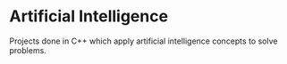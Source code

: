 # Artificial Intelligence

Projects done in C++ which apply artificial intelligence concepts to solve problems.
